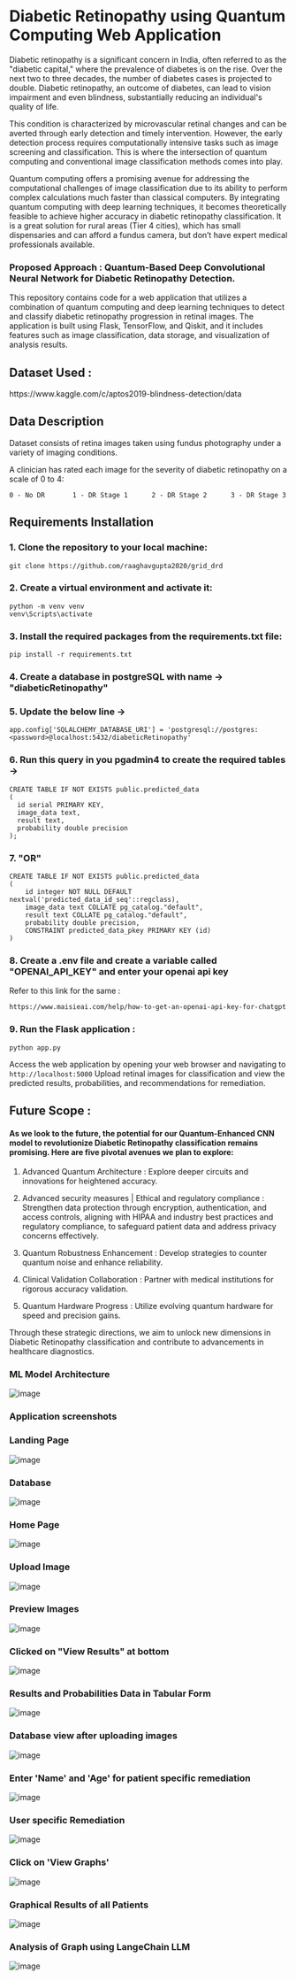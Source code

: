 
# Diabetic Retinopathy using Quantum Computing​ Web Application

Diabetic retinopathy is a significant concern in India, often referred to as the "diabetic capital," where the prevalence of diabetes is on the rise. Over the next two to three decades, the number of diabetes cases is projected to double. Diabetic retinopathy, an outcome of diabetes, can lead to vision impairment and even blindness, substantially reducing an individual's quality of life.

This condition is characterized by microvascular retinal changes and can be averted through early detection and timely intervention. However, the early detection process requires computationally intensive tasks such as image screening and classification. This is where the intersection of quantum computing and conventional image classification methods comes into play.

Quantum computing offers a promising avenue for addressing the computational challenges of image classification due to its ability to perform complex calculations much faster than classical computers. By integrating quantum computing with deep learning techniques, it becomes theoretically feasible to achieve higher accuracy in diabetic retinopathy classification. It is a great solution for rural areas (Tier 4 cities), which has small dispensaries and can afford a fundus camera, but don’t have expert medical professionals available.

### Proposed Approach : Quantum-Based Deep Convolutional Neural Network for Diabetic Retinopathy Detection.

This repository contains code for a web application that utilizes a combination of quantum computing and deep learning techniques to detect and classify diabetic retinopathy progression in retinal images. The application is built using Flask, TensorFlow, and Qiskit, and it includes features such as image classification, data storage, and visualization of analysis results.

## Dataset Used : 
<p> https://www.kaggle.com/c/aptos2019-blindness-detection/data​ </p>


## Data Description

Dataset consists of retina images taken using fundus photography under a variety of imaging conditions.

A clinician has rated each image for the severity of diabetic retinopathy on a scale of 0 to 4:

    0 - No DR       1 - DR Stage 1      2 - DR Stage 2      3 - DR Stage 3

## Requirements Installation

### 1. Clone the repository to your local machine:​
```
git clone https://github.com/raaghavgupta2020/grid_drd​
```
### 2. Create a virtual environment and activate it:​
```
python -m venv venv​
venv\Scripts\activate​
```
### 3. Install the required packages from the requirements.txt file:​
`pip install -r requirements.txt​`

### 4. Create a database in postgreSQL with name -> "diabeticRetinopathy"
### 5. Update the below line -> ​

`app.config['SQLALCHEMY_DATABASE_URI'] = 'postgresql://postgres:<password>@localhost:5432/diabeticRetinopathy'​`

### 6. Run this query in you pgadmin4 to create the required tables ->​
```
CREATE TABLE IF NOT EXISTS public.predicted_data ​
( ​
  id serial PRIMARY KEY, ​
  image_data text, ​
  result text, ​
  probability double precision ​
);​
```
### 7. "OR"​
```
CREATE TABLE IF NOT EXISTS public.predicted_data​
(​
    id integer NOT NULL DEFAULT nextval('predicted_data_id_seq'::regclass),​
    image_data text COLLATE pg_catalog."default",​
    result text COLLATE pg_catalog."default",​
    probability double precision,​
    CONSTRAINT predicted_data_pkey PRIMARY KEY (id)​
)​
```
### 8. Create a .env file and create a variable called "OPENAI_API_KEY" and enter your openai api key ​
Refer to this link for the same :​

`
https://www.maisieai.com/help/how-to-get-an-openai-api-key-for-chatgpt​
`

### 9. Run the Flask application : ​

`python app.py​`

Access the web application by opening your web browser and navigating to `http://localhost:5000`​
Upload retinal images for classification and view the predicted results, probabilities, and recommendations for remediation.​

## Future Scope : 

#### As we look to the future, the potential for our Quantum-Enhanced CNN model to revolutionize Diabetic Retinopathy classification remains promising. Here are five pivotal avenues we plan ​to explore:​

1. Advanced Quantum Architecture : Explore deeper circuits and innovations for heightened accuracy.​
  
2. Advanced security measures | Ethical and regulatory compliance  : Strengthen data protection through encryption, authentication, and access controls, aligning with HIPAA and industry best practices and regulatory compliance, to safeguard patient data and address privacy concerns effectively.​
  
3. Quantum Robustness Enhancement : Develop strategies to counter quantum noise and enhance reliability.​
  
4. Clinical Validation Collaboration : Partner with medical institutions for rigorous accuracy validation.​
  
5. Quantum Hardware Progress : Utilize evolving quantum hardware for speed and precision gains.​

Through these strategic directions, we aim to unlock new dimensions in Diabetic Retinopathy classification and contribute to advancements in healthcare diagnostics.​

### ML Model Architecture
![image](https://github.com/raaghavgupta2020/grid_drd/assets/59497482/202cddda-a81d-4167-b96c-89eae917a8e8)

### Application screenshots

### Landing Page
![image](https://github.com/raaghavgupta2020/grid_drd/assets/59497482/f34c9bb3-6136-48ea-8c0b-8619533cc0cb)

### Database
![image](https://github.com/raaghavgupta2020/grid_drd/assets/59497482/e0549564-1182-4160-b876-89855f9ea62d)


### Home Page 
![image](https://github.com/raaghavgupta2020/grid_drd/assets/59497482/509919cd-107e-4669-9852-094da9b77687)

### Upload Image 
![image](https://github.com/raaghavgupta2020/grid_drd/assets/59497482/1aea876d-eb81-450d-ab3a-ab008e08786f)

### Preview Images
![image](https://github.com/raaghavgupta2020/grid_drd/assets/59497482/0bc3bd17-895c-4dd1-8bfc-2d17e047a4a8)

### Clicked on "View Results" at bottom
![image](https://github.com/raaghavgupta2020/grid_drd/assets/59497482/d3d3fcfa-0db0-47d6-aa6a-518890762590)

### Results and Probabilities Data in Tabular Form
![image](https://github.com/raaghavgupta2020/grid_drd/assets/59497482/6179e609-0f06-4520-8862-fd0a70a4e102)

### Database view after uploading images
![image](https://github.com/raaghavgupta2020/grid_drd/assets/59497482/ce4e3a7f-018c-42ec-b155-bbc3868f161e)

### Enter 'Name' and 'Age' for patient specific remediation
![image](https://github.com/raaghavgupta2020/grid_drd/assets/59497482/fc4ea0d3-8b78-46ca-b150-c137e9e0024d)

### User specific Remediation
![image](https://github.com/raaghavgupta2020/grid_drd/assets/59497482/7c48eac1-1dc2-4b49-a150-c0141a9f1b68)

### Click on 'View Graphs'
![image](https://github.com/raaghavgupta2020/grid_drd/assets/59497482/5e12ee3c-af9d-4e30-b4b9-217e14adea53)

### Graphical Results of all Patients
![image](https://github.com/raaghavgupta2020/grid_drd/assets/59497482/404a8545-9658-4111-9c19-7ab5d708a137)

### Analysis of Graph using LangeChain LLM 
![image](https://github.com/raaghavgupta2020/grid_drd/assets/59497482/39bc2832-e233-4f56-8c35-877d2b7a9cc8)






